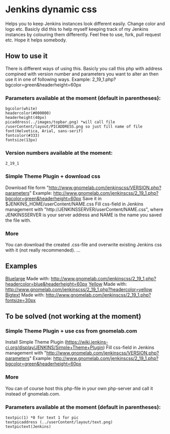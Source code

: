 # Jenkins dynamic css
Helps you to keep Jenkins instances look different easily. Change color and logo etc.
Basicly did this to help myself keeping track of my Jenkins instances by colouring them differently. 
Feel free to use, fork, pull request etc. Hope it helps somebody.

## How to use it
There is different ways of using this. Basicly you call this php with address compined with version number and parameters you want to alter an then use it in one of following ways.
	Example: 2_19_1.php?bgcolor=green&headerheight=60px

### Parameters available at the moment (default in parentheses):
	bgcolor(white)
	headercolor(#000000)
	headerheight(40px)
	picaddress(../images/topbar.png) *will call file /userContent/layout/PICADDRESS.png so just fill name of file
	font(Helvetica, Arial, sans-serif)
	fontcolor(#333)
	fontsize(13px)
	
### Version numbers available at the moment:
	2_19_1 

### Simple Theme Plugin + download css
Download file form "http://www.gnomelab.com/jenkinscss/VERSION.php?parameters"
	Example: http://www.gnomelab.com/jenkinscss/2_19_1.php?bgcolor=green&headerheight=60px
Save it in  $JENKINS_HOME/userContent/NAME.css
Fill css-field in Jenkins management with "http://JENKINSSERVER/userContent/NAME.css", where JENKINSSERVER is your server address and NAME is the name you saved the file with.

### More
You can download the created .css-file and overwrite existing Jenkins css with it (not really recommended).
...

## Examples
[Bluelarge](http://www.gnomelab.com/jenkinscss/bluelarge.css) Made with: http://www.gnomelab.com/jenkinscss/2_19_1.php?headercolor=blue&headerheight=60px
[Yellow](http://www.gnomelab.com/jenkinscss/yellow.css) Made with: http://www.gnomelab.com/jenkinscss/2_19_1.php?headercolor=yellow
[Bigtext](http://www.gnomelab.com/jenkinscss/bigtext.css) Made with: http://www.gnomelab.com/jenkinscss/2_19_1.php?fontsize=30px

## To be solved (not working at the moment)
### Simple Theme Plugin + use css from gnomelab.com
Install Simple Theme Plugin (https://wiki.jenkins-ci.org/display/JENKINS/Simple+Theme+Plugin)
Fill css-field in Jenkins management with "http://www.gnomelab.com/jenkinscss/VERSION.php?parameters"
	Example: http://www.gnomelab.com/jenkinscss/2_19_1.php?bgcolor=green&headerheight=60px

### More
You can of course host this php-file in your own php-server and call it instead of gnomelab.com.

### Parameters available at the moment (default in parentheses):
	textpic(1) *0 for text 1 for pic
	textpicaddress (../userContent/layout/text.png)
	textpictext(Jenkins)